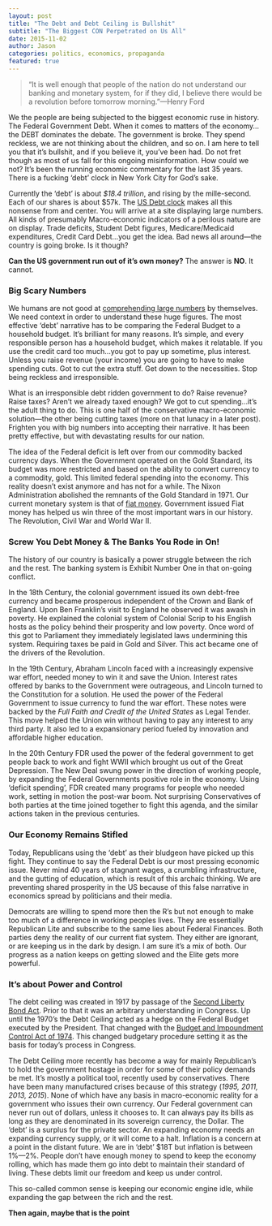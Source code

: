 ```yaml
---
layout: post
title: "The Debt and Debt Ceiling is Bullshit"
subtitle: "The Biggest CON Perpetrated on Us All"
date: 2015-11-02
author: Jason
categories: politics, economics, propaganda
featured: true
---
```


>“It is well enough that people of the nation do not understand our banking and monetary system, for if they did, I believe there would be a revolution before tomorrow morning.”—Henry Ford

We the people are being subjected to the biggest economic ruse in history. The Federal Government Debt. When it comes to matters of the economy…the DEBT dominates the debate. The government is broke. They spend reckless, we are not thinking about the children, and so on. I am here to tell you that it’s bullshit, and if you believe it, you’ve been had. Do not fret though as most of us fall for this ongoing misinformation. How could we not? It’s been the running economic commentary for the last 35 years. There is a fucking ‘debt’ clock in New York City for God’s sake.

Currently the ‘debt’ is about _$18.4 trillion_, and rising by the mille-second. Each of our shares is about $57k. The [US Debt clock](http://www.usdebtclock.org/) makes all this nonsense from and center. You will arrive at a site displaying large numbers. All kinds of presumably Macro-economic indicators of a perilous nature are on display. Trade deficits, Student Debt figures, Medicare/Medicaid expenditures, Credit Card Debt…you get the idea. Bad news all around—the country is going broke. Is it though?

__Can the US government run out of it’s own money?__ The answer is __NO__. It cannot.

### Big Scary Numbers
We humans are not good at [comprehending large numbers](https://www.theguardian.com/technology/2015/apr/16/large-numbers-dehumanising-so-should-big-data-worry-us) by themselves. We need context in order to understand these huge figures. The most effective ‘debt’ narrative has to be comparing the Federal Budget to a household budget. It’s brilliant for many reasons. It’s simple, and every responsible person has a household budget, which makes it relatable. If you use the credit card too much…you got to pay up sometime, plus interest. Unless you raise revenue (your income) you are going to have to make spending cuts. Got to cut the extra stuff. Get down to the necessities. Stop being reckless and irresponsible.

What is an irresponsible debt ridden government to do? Raise revenue? Raise taxes? Aren’t we already taxed enough? We got to cut spending…it’s the adult thing to do. This is one half of the conservative macro-economic solution—the other being cutting taxes (more on that lunacy in a later post). Frighten you with big numbers into accepting their narrative. It has been pretty effective, but with devastating results for our nation.

The idea of the Federal deficit is left over from our commodity backed currency days. When the Government operated on the Gold Standard, its budget was more restricted and based on the ability to convert currency to a commodity, gold. This limited federal spending into the economy. This reality doesn’t exist anymore and has not for a while. The Nixon Administration abolished the remnants of the Gold Standard in 1971. Our current monetary system is that of [fiat money](http://www.forbes.com/sites/pascalemmanuelgobry/2013/01/08/all-money-is-fiat-money/#278cd2b361e5). Government issued Fiat money has helped us win three of the most important wars in our history. The Revolution, Civil War and World War II.

### Screw You Debt Money & The Banks You Rode in On!
The history of our country is basically a power struggle between the rich and the rest. The banking system is Exhibit Number One in that on-going conflict.

In the 18th Century, the colonial government issued its own debt-free currency and became prosperous independent of the Crown and Bank of England. Upon Ben Franklin’s visit to England he observed it was awash in poverty. He explained the colonial system of Colonial Scrip to his English hosts as the policy behind their prosperity and low poverty. Once word of this got to Parliament they immediately legislated laws undermining this system. Requiring taxes be paid in Gold and Silver. This act became one of the drivers of the Revolution.

In the 19th Century, Abraham Lincoln faced with a increasingly expensive war effort, needed money to win it and save the Union. Interest rates offered by banks to the Government were outrageous, and Lincoln turned to the Constitution for a solution. He used the power of the Federal Government to issue currency to fund the war effort. These notes were backed by the _Full Faith and Credit of the United States_ as Legal Tender. This move helped the Union win without having to pay any interest to any third party. It also led to a expansionary period fueled by innovation and affordable higher education.

In the 20th Century FDR used the power of the federal government to get people back to work and fight WWII which brought us out of the Great Depression. The New Deal swung power in the direction of working people, by expanding the Federal Governments positive role in the economy. Using ‘deficit spending’, FDR created many programs for people who needed work, setting in motion the post-war boom. Not surprising Conservatives of both parties at the time joined together to fight this agenda, and the similar actions taken in the previous centuries.

### Our Economy Remains Stifled
Today, Republicans using the ‘debt’ as their bludgeon have picked up this fight. They continue to say the Federal Debt is our most pressing economic issue. Never mind 40 years of stagnant wages, a crumbling infrastructure, and the gutting of education, which is result of this archaic thinking. We are preventing shared prosperity in the US because of this false narrative in economics spread by politicians and their media.

Democrats are willing to spend more then the R’s but not enough to make too much of a difference in working peoples lives. They are essentially Republican Lite and subscribe to the same lies about Federal Finances. Both parties deny the reality of our current fiat system. They either are ignorant, or are keeping us in the dark by design. I am sure it’s a mix of both. Our progress as a nation keeps on getting slowed and the Elite gets more powerful.

### It’s about Power and Control
The debt ceiling was created in 1917 by passage of the [Second Liberty Bond Act](https://www.law.cornell.edu/uscode/text/31/3110). Prior to that it was an arbitrary understanding in Congress. Up until the 1970’s the Debt Ceiling acted as a hedge on the Federal Budget executed by the President. That changed with the [Budget and Impoundment Control Act of 1974](https://en.wikipedia.org/wiki/Congressional_Budget_and_Impoundment_Control_Act_of_1974). This changed budgetary procedure setting it as the basis for today’s process in Congress.

The Debt Ceiling more recently has become a way for mainly Republican’s to hold the government hostage in order for some of their policy demands be met. It’s mostly a political tool, recently used by conservatives. There have been many manufactured crises because of this strategy (_1995, 2011, 2013, 2015_). None of which have any basis in macro-economic reality for a government who issues their own currency. Our Federal government can never run out of dollars, unless it chooses to. It can always pay its bills as long as they are denominated in its sovereign currency, the Dollar. The ‘debt’ is a surplus for the private sector. An expanding economy needs an expanding currency supply, or it will come to a halt. Inflation is a concern at a point in the distant future. We are in ‘debt’ $18T but inflation is between 1%—2%. People don’t have enough money to spend to keep the economy rolling, which has made them go into debt to maintain their standard of living. These debts limit our freedom and keep us under control.

This so-called common sense is keeping our economic engine idle, while expanding the gap between the rich and the rest.

__Then again, maybe that is the point__
